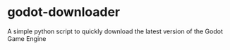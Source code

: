 # godot-downloader
A simple python script to quickly download the latest version of the Godot Game Engine 
